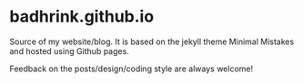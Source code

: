# badhrink.github.io

Source of my website/blog. It is based on the jekyll theme Minimal Mistakes and hosted using Github pages.

Feedback on the posts/design/coding style are always welcome!
